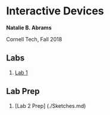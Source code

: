 # Interactive Devices

**Natalie B. Abrams**

Cornell Tech, Fall 2018

## Labs
1. [Lab 1](https://github.com/nabrams/IDD-Fa18-Lab1/blob/master/README.md)

## Lab Prep
1. [Lab 2 Prep] (./Sketches.md)
